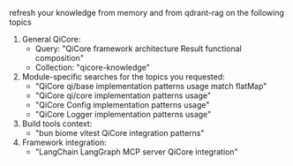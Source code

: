 refresh your knowledge from memory and from qdrant-rag on the following topics
1. General QiCore:
    - Query: "QiCore framework architecture Result<T> functional composition"
    - Collection: "qicore-knowledge"
2. Module-specific searches for the topics you requested:
    - "QiCore qi/base implementation patterns usage match flatMap"
    - "QiCore qi/core implementation patterns usage"
    - "QiCore Config implementation patterns usage"
    - "QiCore Logger implementation patterns usage"
3. Build tools context:
    - "bun biome vitest QiCore integration patterns"
4. Framework integration:
    - "LangChain LangGraph MCP server QiCore integration"